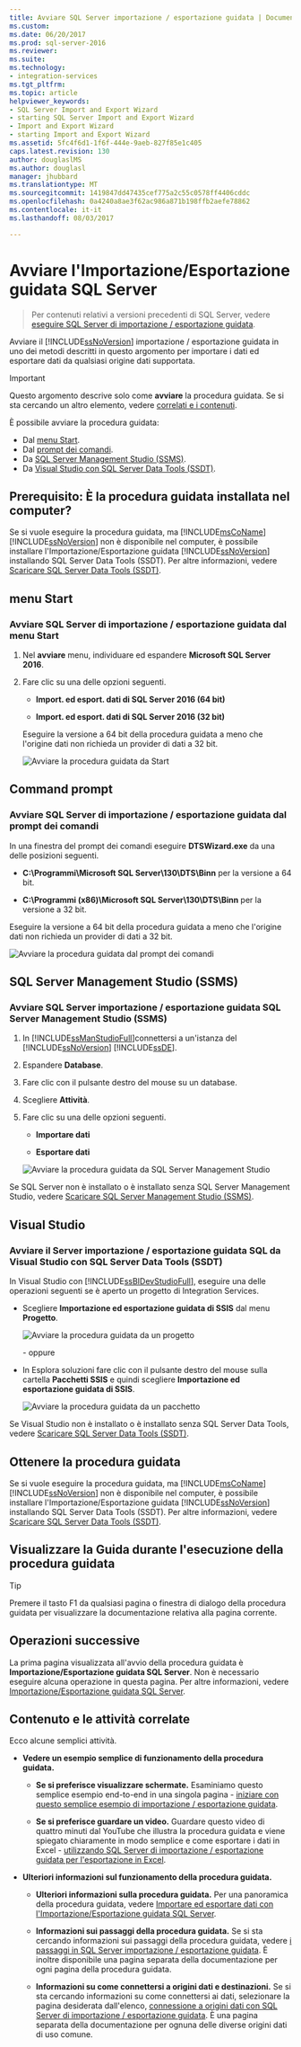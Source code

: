 ```yaml
---
title: Avviare SQL Server importazione / esportazione guidata | Documenti Microsoft
ms.custom: 
ms.date: 06/20/2017
ms.prod: sql-server-2016
ms.reviewer: 
ms.suite: 
ms.technology:
- integration-services
ms.tgt_pltfrm: 
ms.topic: article
helpviewer_keywords:
- SQL Server Import and Export Wizard
- starting SQL Server Import and Export Wizard
- Import and Export Wizard
- starting Import and Export Wizard
ms.assetid: 5fc4f6d1-1f6f-444e-9aeb-827f85e1c405
caps.latest.revision: 130
author: douglaslMS
ms.author: douglasl
manager: jhubbard
ms.translationtype: MT
ms.sourcegitcommit: 1419847dd47435cef775a2c55c0578ff4406cddc
ms.openlocfilehash: 0a4240a8ae3f62ac986a871b198ffb2aefe78862
ms.contentlocale: it-it
ms.lasthandoff: 08/03/2017

---
```

# <a name="start-the-sql-server-import-and-export-wizard"></a>Avviare l'Importazione/Esportazione guidata SQL Server

 > Per contenuti relativi a versioni precedenti di SQL Server, vedere [eseguire SQL Server di importazione / esportazione guidata](https://msdn.microsoft.com/en-US/library/ms140052(SQL.120).aspx).

Avviare il [!INCLUDE[ssNoVersion](../../includes/ssnoversion-md.md)] importazione / esportazione guidata in uno dei metodi descritti in questo argomento per importare i dati ed esportare dati da qualsiasi origine dati supportata.

> [!IMPORTANT]
> Questo argomento descrive solo come **avviare** la procedura guidata. Se si sta cercando un altro elemento, vedere [correlati e i contenuti](#related).

È possibile avviare la procedura guidata:
-   Dal [menu Start](#startStart).
-   Dal [prompt dei comandi](#startCmd). 
-   Da [SQL Server Management Studio (SSMS)](#startSSMS).
-   Da [Visual Studio con SQL Server Data Tools (SSDT)](#startVS).

## <a name="prerequisite---is-the-wizard-installed-on-your-computer"></a>Prerequisito: È la procedura guidata installata nel computer?
Se si vuole eseguire la procedura guidata, ma [!INCLUDE[msCoName](../../includes/msconame-md.md)] [!INCLUDE[ssNoVersion](../../includes/ssnoversion-md.md)] non è disponibile nel computer, è possibile installare l'Importazione/Esportazione guidata [!INCLUDE[ssNoVersion](../../includes/ssnoversion-md.md)] installando SQL Server Data Tools (SSDT). Per altre informazioni, vedere [Scaricare SQL Server Data Tools (SSDT)](https://msdn.microsoft.com/library/mt204009.aspx).

## <a name="startStart"></a> menu Start  
### <a name="start-the-sql-server-import-and-export-wizard-from-the-start-menu"></a>Avviare SQL Server di importazione / esportazione guidata dal menu Start
1.  Nel **avviare** menu, individuare ed espandere **Microsoft SQL Server 2016**.
3.  Fare clic su una delle opzioni seguenti.
  
    -   **Import. ed esport. dati di SQL Server 2016 (64 bit)**
          
    -   **Import. ed esport. dati di SQL Server 2016 (32 bit)**  
  
    Eseguire la versione a 64 bit della procedura guidata a meno che l'origine dati non richieda un provider di dati a 32 bit.
 
    ![Avviare la procedura guidata da Start](../../integration-services/import-export-data/media/start-wizard-start.jpg)
  
## <a name="startCmd"></a> Command prompt
### <a name="start-the-sql-server-import-and-export-wizard-from-the-command-prompt"></a>Avviare SQL Server di importazione / esportazione guidata dal prompt dei comandi  
In una finestra del prompt dei comandi eseguire **DTSWizard.exe** da una delle posizioni seguenti.  
  
-   **C:\Programmi\Microsoft SQL Server\130\DTS\Binn** per la versione a 64 bit.  
  
-   **C:\Programmi (x86)\Microsoft SQL Server\130\DTS\Binn** per la versione a 32 bit.  
  
Eseguire la versione a 64 bit della procedura guidata a meno che l'origine dati non richieda un provider di dati a 32 bit.

![Avviare la procedura guidata dal prompt dei comandi](../../integration-services/import-export-data/media/start-wizard-cmd.jpg)  
  
## <a name="startSSMS"></a> SQL Server Management Studio (SSMS)
### <a name="start-the-sql-server-import-and-export-wizard-from-sql-server-management-studio-ssms"></a>Avviare SQL Server importazione / esportazione guidata SQL Server Management Studio (SSMS)    
1.  In [!INCLUDE[ssManStudioFull](../../includes/ssmanstudiofull-md.md)]connettersi a un'istanza del [!INCLUDE[ssNoVersion](../../includes/ssnoversion-md.md)] [!INCLUDE[ssDE](../../includes/ssde-md.md)].
    
2.  Espandere **Database**.
3.  Fare clic con il pulsante destro del mouse su un database.
4.  Scegliere **Attività**.
5.  Fare clic su una delle opzioni seguenti.
  
    -   **Importare dati**
      
    -   **Esportare dati**  

    ![Avviare la procedura guidata da SQL Server Management Studio](../../integration-services/import-export-data/media/start-wizard-ssms.jpg) 

Se SQL Server non è installato o è installato senza SQL Server Management Studio, vedere [Scaricare SQL Server Management Studio (SSMS)](https://msdn.microsoft.com/library/mt238290.aspx).
  
## <a name="startVS"></a>Visual Studio
### <a name="start-the-sql-server-import-and-export-wizard-from-visual-studio-with-sql-server-data-tools-ssdt"></a>Avviare il Server importazione / esportazione guidata SQL da Visual Studio con SQL Server Data Tools (SSDT) 
 In Visual Studio con [!INCLUDE[ssBIDevStudioFull](../../includes/ssbidevstudiofull-md.md)], eseguire una delle operazioni seguenti se è aperto un progetto di Integration Services. 
  
-   Scegliere **Importazione ed esportazione guidata di SSIS** dal menu **Progetto**. 

    ![Avviare la procedura guidata da un progetto](../../integration-services/import-export-data/media/start-wizard-project.jpg) 
    
    \- oppure
    
-   In Esplora soluzioni fare clic con il pulsante destro del mouse sulla cartella **Pacchetti SSIS** e quindi scegliere **Importazione ed esportazione guidata di SSIS**.

    ![Avviare la procedura guidata da un pacchetto](../../integration-services/import-export-data/media/start-wizard-packages.jpg)

Se Visual Studio non è installato o è installato senza SQL Server Data Tools, vedere [Scaricare SQL Server Data Tools (SSDT)](https://msdn.microsoft.com/library/mt204009.aspx).

## <a name="get-the-wizard"></a>Ottenere la procedura guidata
Se si vuole eseguire la procedura guidata, ma [!INCLUDE[msCoName](../../includes/msconame-md.md)] [!INCLUDE[ssNoVersion](../../includes/ssnoversion-md.md)] non è disponibile nel computer, è possibile installare l'Importazione/Esportazione guidata [!INCLUDE[ssNoVersion](../../includes/ssnoversion-md.md)] installando SQL Server Data Tools (SSDT). Per altre informazioni, vedere [Scaricare SQL Server Data Tools (SSDT)](https://msdn.microsoft.com/library/mt204009.aspx).

## <a name="get-help-while-the-wizard-is-running"></a>Visualizzare la Guida durante l'esecuzione della procedura guidata
> [!TIP]
> Premere il tasto F1 da qualsiasi pagina o finestra di dialogo della procedura guidata per visualizzare la documentazione relativa alla pagina corrente.   

 ## <a name="whats-next"></a>Operazioni successive  
 La prima pagina visualizzata all'avvio della procedura guidata è **Importazione/Esportazione guidata SQL Server**. Non è necessario eseguire alcuna operazione in questa pagina. Per altre informazioni, vedere [Importazione/Esportazione guidata SQL Server](../../integration-services/import-export-data/welcome-to-sql-server-import-and-export-wizard.md).  
  
## <a name="related"></a>Contenuto e le attività correlate  
 Ecco alcune semplici attività.
-   **Vedere un esempio semplice di funzionamento della procedura guidata.**

    -   **Se si preferisce visualizzare schermate.** Esaminiamo questo semplice esempio end-to-end in una singola pagina - [iniziare con questo semplice esempio di importazione / esportazione guidata](../../integration-services/import-export-data/get-started-with-this-simple-example-of-the-import-and-export-wizard.md).

    -   **Se si preferisce guardare un video.** Guardare questo video di quattro minuti dal YouTube che illustra la procedura guidata e viene spiegato chiaramente in modo semplice e come esportare i dati in Excel - [utilizzando SQL Server di importazione / esportazione guidata per l'esportazione in Excel](https://go.microsoft.com/fwlink/?linkid=829049).

-   **Ulteriori informazioni sul funzionamento della procedura guidata.**

    -   **Ulteriori informazioni sulla procedura guidata.** Per una panoramica della procedura guidata, vedere [Importare ed esportare dati con l'Importazione/Esportazione guidata SQL Server](../../integration-services/import-export-data/import-and-export-data-with-the-sql-server-import-and-export-wizard.md).

    -   **Informazioni sui passaggi della procedura guidata.** Se si sta cercando informazioni sui passaggi della procedura guidata, vedere [i passaggi in SQL Server importazione / esportazione guidata](../../integration-services/import-export-data/steps-in-the-sql-server-import-and-export-wizard.md). È inoltre disponibile una pagina separata della documentazione per ogni pagina della procedura guidata.

    -   **Informazioni su come connettersi a origini dati e destinazioni.** Se si sta cercando informazioni su come connettersi ai dati, selezionare la pagina desiderata dall'elenco, [connessione a origini dati con SQL Server di importazione / esportazione guidata](../../integration-services/import-export-data/connect-to-data-sources-with-the-sql-server-import-and-export-wizard.md). È una pagina separata della documentazione per ognuna delle diverse origini dati di uso comune.



